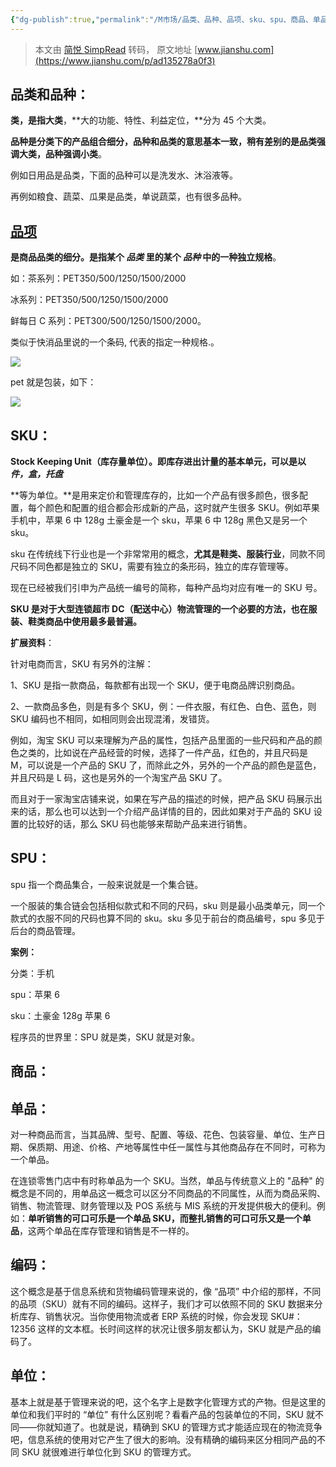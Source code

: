 ```yaml
---
{"dg-publish":true,"permalink":"/M市场/品类、品种、品项、sku、spu、商品、单品、编码、单位 区别/","noteIcon":"","created":"2024-06-22T22:30:27.957+08:00","updated":"2024-09-11T11:17:03.000+08:00"}
---
```


> 本文由 [简悦 SimpRead](http://ksria.com/simpread/) 转码， 原文地址 [www.jianshu.com](https://www.jianshu.com/p/ad135278a0f3)

**品类和品种：**
----------

**类，是指大类**，**大的功能、特性、利益定位，**分为 45 个大类。

**品种是分类下的产品组合细分，**品种和品类的意思基本一致，稍有差别的是**品类强调大类，品种强调小类**。

例如日用品是品类，下面的品种可以是洗发水、沐浴液等。

再例如粮食、蔬菜、瓜果是品类，单说蔬菜，也有很多品种。

**[品项](https://www.jianshu.com/p/0e3d8b798085)**
------------------------------------------------

**是商品品类的细分。是指某个 _品类_ 里的某个 _品种_ 中的一种独立规格**。

如：茶系列：PET350/500/1250/1500/2000

冰系列：PET350/500/1250/1500/2000

鲜每日 C 系列：PET300/500/1250/1500/2000。

类似于快消品里说的一个条码, 代表的指定一种规格.。

![](/img/user/Z-attach/20583692-ddc55c932426c726.png.webp)

pet 就是包装，如下：

![](/img/user/Z-attach/20583692-03b81b64334f0a2a.png.webp)

SKU：
----

**Stock Keeping Unit（库存量单位）。即库存进出计量的基本单元，可以是以 _件，盒，托盘_**

**等为单位。**是用来定价和管理库存的，比如一个产品有很多颜色，很多配置，每个颜色和配置的组合都会形成新的产品，这时就产生很多 SKU。例如苹果手机中，苹果 6 中 128g 土豪金是一个 sku，苹果 6 中 128g 黑色又是另一个 sku。

sku 在传统线下行业也是一个非常常用的概念，**尤其是鞋类、服装行业**，同款不同尺码不同色都是独立的 SKU，需要有独立的条形码，独立的库存管理等。

现在已经被我们引申为产品统一编号的简称，每种产品均对应有唯一的 SKU 号。

**SKU 是对于大型连锁超市 DC（配送中心）物流管理的一个必要的方法，也在服装、鞋类商品中使用最多最普遍。**

**扩展资料**：

针对电商而言，SKU 有另外的注解：

1、SKU 是指一款商品，每款都有出现一个 SKU，便于电商品牌识别商品。

2、一款商品多色，则是有多个 SKU，例：一件衣服，有红色、白色、蓝色，则 SKU 编码也不相同，如相同则会出现混淆，发错货。

例如，淘宝 SKU 可以来理解为产品的属性，包括产品里面的一些尺码和产品的颜色之类的，比如说在产品经营的时候，选择了一件产品，红色的，并且尺码是 M，可以说是一个产品的 SKU 了，而除此之外，另外的一个产品的颜色是蓝色，并且尺码是 L 码，这也是另外的一个淘宝产品 SKU 了。

而且对于一家淘宝店铺来说，如果在写产品的描述的时候，把产品 SKU 码展示出来的话，那么也可以达到一个介绍产品详情的目的，因此如果对于产品的 SKU 设置的比较好的话，那么 SKU 码也能够来帮助产品来进行销售。

SPU：
----

spu 指一个商品集合，一般来说就是一个集合链。

一个服装的集合链会包括相似款式和不同的尺码，sku 则是最小品类单元，同一个款式的衣服不同的尺码也算不同的 sku。sku 多见于前台的商品编号，spu 多见于后台的商品管理。

**案例：**

分类：手机

spu：苹果 6

sku：土豪金 128g 苹果 6

程序员的世界里：SPU 就是类，SKU 就是对象。

商品：
---

单品：
---

对一种商品而言，当其品牌、型号、配置、等级、花色、包装容量、单位、生产日期、保质期、用途、价格、产地等属性中任一属性与其他商品存在不同时，可称为一个单品。

在连锁零售门店中有时称单品为一个 SKU。当然，单品与传统意义上的 "品种" 的概念是不同的，用单品这一概念可以区分不同商品的不同属性，从而为商品采购、销售、物流管理、财务管理以及 POS 系统与 MIS 系统的开发提供极大的便利。例如：**单听销售的可口可乐是一个单品 SKU，而整扎销售的可口可乐又是一个单品**，这两个单品在库存管理和销售是不一样的。

编码：
---

这个概念是基于信息系统和货物编码管理来说的，像 “品项” 中介绍的那样，不同的品项（SKU）就有不同的编码。这样子，我们才可以依照不同的 SKU 数据来分析库存、销售状况。当你使用物流或者 ERP 系统的时候，你会发现 SKU#：12356 这样的文本框。长时间这样的状况让很多朋友都认为，SKU 就是产品的编码了。

单位：
---

基本上就是基于管理来说的吧，这个名字上是数字化管理方式的产物。但是这里的单位和我们平时的 “单位” 有什么区别呢？看看产品的包装单位的不同，SKU 就不同——你就知道了。也就是说，精确到 SKU 的管理方式才能适应现在的物流竞争吧，信息系统的使用对它产生了很大的影响。没有精确的编码来区分相同产品的不同 SKU 就很难进行单位化到 SKU 的管理方式。